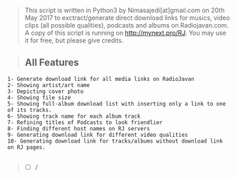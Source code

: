 > This script is written in Python3 by Nimasajedi[at]gmail.com on 20th May 2017 to exctract/generate direct download links for musics, video clips (all possible qualities), podcasts and albums on Radiojavan.com. A copy of this script is running on http://mynext.pro/RJ. You may use it 
for free, but please give credits. 

##

> ## All Features 
```
1- Generate download link for all media links on RadioJavan
2- Showing artist/art name
3- Depicting cover photo
4- Showing file size
5- Showing full-album download list with inserting only a link to one of its tracks.
6- Showing track name for each album track
7- Refining titles of Podcasts to look friendlier
8- Finding different host names on RJ servers
9- Generating download link for different video qualities
10- Generating download link for tracks/albums without download link on RJ pages.
```

## 
> - [ ] /
#
###
